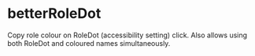 # betterRoleDot

Copy role colour on RoleDot (accessibility setting) click. Also allows using both RoleDot and coloured names simultaneously.
